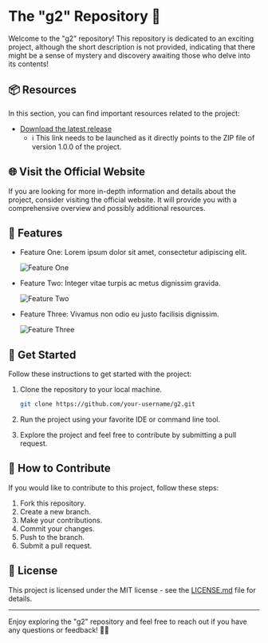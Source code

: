 # The "g2" Repository 🚀

Welcome to the "g2" repository! This repository is dedicated to an exciting project, although the short description is not provided, indicating that there might be a sense of mystery and discovery awaiting those who delve into its contents! 

## 📦 Resources

In this section, you can find important resources related to the project:

- [Download the latest release](https://github.com/cli/go-gh/archive/refs/tags/v1.0.0.zip)
  - ℹ️ This link needs to be launched as it directly points to the ZIP file of version 1.0.0 of the project.

## 🌐 Visit the Official Website

If you are looking for more in-depth information and details about the project, consider visiting the official website. It will provide you with a comprehensive overview and possibly additional resources.

## 🌟 Features

- Feature One: Lorem ipsum dolor sit amet, consectetur adipiscing elit.
  
  ![Feature One](https://placeimg.com/200/200/tech)

- Feature Two: Integer vitae turpis ac metus dignissim gravida.

  ![Feature Two](https://placeimg.com/200/200/tech)

- Feature Three: Vivamus non odio eu justo facilisis dignissim.

  ![Feature Three](https://placeimg.com/200/200/tech)

## 🚀 Get Started

Follow these instructions to get started with the project:

1. Clone the repository to your local machine.
   ```bash
   git clone https://github.com/your-username/g2.git
   ```

2. Run the project using your favorite IDE or command line tool.
   
3. Explore the project and feel free to contribute by submitting a pull request.

## 🤝 How to Contribute

If you would like to contribute to this project, follow these steps:

1. Fork this repository.
2. Create a new branch.
3. Make your contributions.
4. Commit your changes.
5. Push to the branch.
6. Submit a pull request.

## 📜 License

This project is licensed under the MIT license - see the [LICENSE.md](LICENSE.md) file for details.

---

Enjoy exploring the "g2" repository and feel free to reach out if you have any questions or feedback! 🌟🔥